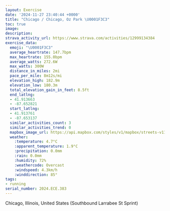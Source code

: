 ```yaml
---
layout: Exercise
date: '2024-11-27 23:40:44 +0000'
title: "Chicago / Chicago, Oz Park \U0001F3C3"
toc: true
image:
description:
strava_activity_url: https://www.strava.com/activities/12999134384
exercise_data:
  emoji: "\U0001F3C3"
  average_heartrate: 147.7bpm
  max_heartrate: 155.0bpm
  average_watts: 272.6W
  max_watts: 300W
  distance_in_miles: 2mi
  pace_per_mile: 8m12s/mi
  elevation_high: 182.9m
  elevation_low: 180.3m
  total_elevation_gain_in_feet: 8.5ft
  end_latlng:
  - 41.913663
  - -87.652821
  start_latlng:
  - 41.913761
  - -87.653137
  similar_activities_count: 3
  similar_activities_trend: 0
  mapbox_image_url: https://api.mapbox.com/styles/v1/mapbox/streets-v11/static/path-5+787af2-1.0(uvy~Fzw~uOqDDkCHs%40CGCGGCe%40AcB%3F%7BJGeKE%7B%40CIMMCSCoCAQEIICk%40Ac%40IqBDkBAQB%5DNKBq%40%40gAKWBo%40TgADOAIEW_%40EKAO%3F_HE%7BD%3FiBB%5DXc%40NI%5C%40hEGlAGlA%40%60EGh%5BYj%40%3FRHDJ%40PA~CP%7Ce%40),pin-s-s+e5b22e(-87.65326,41.91611),pin-s-f+89ae00(-87.65088,41.91371000000001)/auto/800x800?access_token=pk.eyJ1Ijoiam9zaGJlY2ttYW4iLCJhIjoiY205eWR2aDd1MWZ6djJrbXc4a3M0bWZleiJ9.XiG9OWkNcZk2QzjJbxLB4A
  weather:
    :temperature: 4.7°C
    :apparent_temperature: 1.9°C
    :precipitation: 0.0mm
    :rain: 0.0mm
    :humidity: 72%
    :weathercode: Overcast
    :windspeed: 4.3km/h
    :winddirection: 85°
tags:
- running
serial_number: 2024.ECE.383
---
```

Chicago, Illinois, United States (Southbound Larrabee St Sprint)
